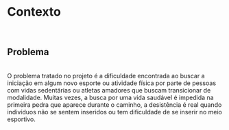 <h1>Contexto</h1><br>
<h2>Problema</h2><br>
O problema tratado no projeto é a dificuldade encontrada ao buscar a iniciação em algum novo esporte ou atividade física por parte de pessoas com vidas sedentárias ou atletas amadores que buscam transicionar de modalidade. Muitas vezes, a busca por uma vida saudável é impedida na primeira pedra que aparece durante o caminho, a desistência é real quando indivíduos não se sentem inseridos ou tem dificuldade de se inserir no meio esportivo.
